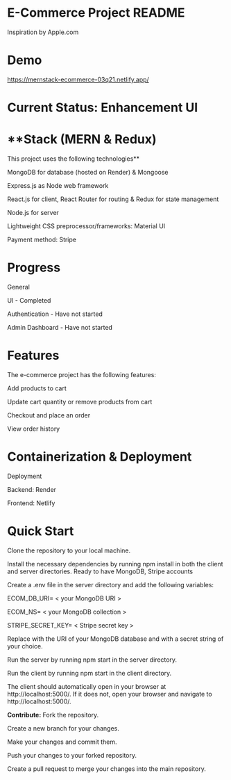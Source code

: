 # E-Commerce Project README
Inspiration by Apple.com

# **Demo**
https://mernstack-ecommerce-03q21.netlify.app/

# **Current Status**: Enhancement UI

# **Stack (MERN & Redux)
This project uses the following technologies**

MongoDB for database (hosted on Render) & Mongoose

Express.js as Node web framework

React.js for client, React Router for routing & Redux for state management

Node.js for server

Lightweight CSS preprocessor/frameworks: Material UI

Payment method: Stripe


# **Progress**
General

  UI - Completed
  
  Authentication - Have not started
  
  Admin Dashboard - Have not started


# **Features**

The e-commerce project has the following features:

Add products to cart

Update cart quantity or remove products from cart

Checkout and place an order

View order history


# **Containerization & Deployment**

 Deployment 
 
  Backend: Render
  
  Frontend: Netlify
  
# **Quick Start**

Clone the repository to your local machine.

Install the necessary dependencies by running npm install in both the client and server directories.
Ready to have MongoDB, Stripe accounts

Create a .env file in the server directory and add the following variables:

ECOM_DB_URI= < your MongoDB URI >

ECOM_NS= < your MongoDB collection >

STRIPE_SECRET_KEY= < Stripe secret key >

Replace <your MongoDB URI> with the URI of your MongoDB database and <your JWT secret> with a secret string of your choice.

Run the server by running npm start in the server directory.

Run the client by running npm start in the client directory.

The client should automatically open in your browser at http://localhost:5000/. If it does not, open your browser and navigate to http://localhost:5000/.

**Contribute:**
Fork the repository.
  
Create a new branch for your changes.
  
Make your changes and commit them.
  
Push your changes to your forked repository.
  
Create a pull request to merge your changes into the main repository.
